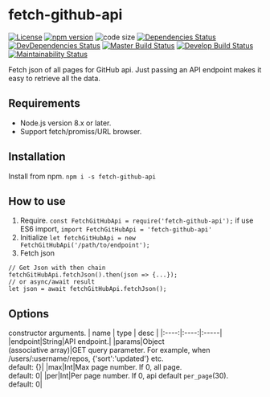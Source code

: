 # fetch-github-api
[![License][license-badge]](LICENSE)
[![npm version][npm-version-badge]][npm-version]
![code size][code-size-badge]
[![Dependencies Status][david-dm-badge]][david-dm]
[![DevDependencies Status][david-dm-dev-badge]][david-dm-dev]
[![Master Build Status][travis-ci-master-badge]][travis-ci]
[![Develop Build Status][travis-ci-develop-badge]][travis-ci]
[![Maintainability Status][codeclimate-maintainability-badge]][codeclimate-maintainability]

[npm-version]: https://www.npmjs.com/package/fetch-github-api
[david-dm]: https://david-dm.org/kPherox/fetch-github-api
[david-dm-dev]: https://david-dm.org/kPherox/fetch-github-api?type=dev
[travis-ci]: https://travis-ci.org/kPherox/fetch-github-api
[codeclimate-maintainability]: https://codeclimate.com/github/kPherox/fetch-github-api/maintainability

[license-badge]: https://img.shields.io/npm/l/fetch-github-api.svg
[npm-version-badge]: https://img.shields.io/npm/v/fetch-github-api.svg
[code-size-badge]: https://img.shields.io/github/languages/code-size/kPherox/fetch-github-api.svg
[david-dm-badge]: https://img.shields.io/david/kPherox/fetch-github-api.svg
[david-dm-dev-badge]: https://img.shields.io/david/dev/kPherox/fetch-github-api.svg
[travis-ci-master-badge]: https://img.shields.io/travis/kPherox/fetch-github-api/master.svg
[travis-ci-develop-badge]: https://img.shields.io/travis/kPherox/fetch-github-api/develop.svg?label=develop%20build
[codeclimate-maintainability-badge]: https://img.shields.io/codeclimate/maintainability-percentage/kPherox/fetch-github-api.svg

Fetch json of all pages for GitHub api.
Just passing an API endpoint makes it easy to retrieve all the data.

## Requirements
- Node.js version 8.x or later.
- Support fetch/promiss/URL browser.

## Installation
Install from npm.
` npm i -s fetch-github-api `

## How to use
1. Require.
` const FetchGitHubApi = require('fetch-github-api'); `
if use ES6 import,
` import FetchGitHubApi = 'fetch-github-api' `
2. Initialize
` let fetchGitHubApi = new FetchGitHubApi('/path/to/endpoint'); `
3. Fetch json
```
// Get Json with then chain
fetchGitHubApi.fetchJson().then(json => {...});
// or async/await result
let json = await fetchGitHubApi.fetchJson();
```

## Options
constructor arguments.
| name | type | desc |
|:----:|:----:|:-----|
|endpoint|String|API endpoint.|
|params|Object<br/>(associative array)|GET query parameter. For example, when /users/:username/repos, {'sort':'updated'} etc.<br/>default: {}|
|max|Int|Max page number. If 0, all page.<br/>default: 0|
|per|Int|Per page number. If 0, api default `per_page`(30).<br/>default: 0|

